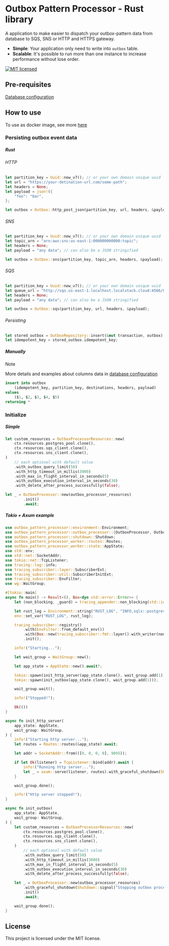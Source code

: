 # Outbox Pattern Processor - Rust library

A application to make easier to dispatch your outbox-pattern data from database to SQS, SNS or HTTP and HTTPS gateway.

* **Simple**: Your application only need to write into `outbox` table.
* **Scalable**: It's possible to run more than one instance to increase performance without lose order.

[![MIT licensed][mit-badge]][mit-url]

[mit-badge]: https://img.shields.io/badge/license-MIT-blue.svg
[mit-url]: https://github.com/deroldo/outbox-pattern-processor/blob/main/LICENSE

## Pre-requisites

[Database configuration](../database/README.md)

## How to use

To use as docker image, see more [here](../worker/README.md)

### Persisting outbox event data

##### Rust

###### HTTP
```rust
let partition_key = Uuid::now_v7(); // or your own domain unique uuid
let url = "https://your-detination-url.com/some-path";
let headers = None;
let payload = json!({
    "foo": "bar",
};

let outbox = Outbox::http_post_json(partition_key, url, headers, &payload); // can also choose for post, put or patch
```

###### SNS
```rust
let partition_key = Uuid::now_v7(); // or your own domain unique uuid
let topic_arn = "arn:aws:sns:us-east-1:000000000000:topic";
let headers = None;
let payload = "any data"; // can also be a JSON stringified

let outbox = Outbox::sns(partition_key, topic_arn, headers, &payload);
```

###### SQS
```rust
let partition_key = Uuid::now_v7(); // or your own domain unique uuid
let queue_url = "http://sqs.us-east-1.localhost.localstack.cloud:4566/000000000000/queue";
let headers = None;
let payload = "any data"; // can also be a JSON stringified

let outbox = Outbox::sqs(partition_key, url, headers, &payload);
```

###### Persisting

```rust
let stored_outbox = OutboxRepository::insert(&mut transaction, outbox).await?;
let idempotent_key = stored_outbox.idempotent_key;
```

##### Manually

> [!NOTE]  
> More details and examples about columns data in [database configuration](../database/README.md)

```sql
insert into outbox
    (idempotent_key, partition_key, destinations, headers, payload)
values
    ($1, $2, $3, $4, $5)
returning *
```

### Initialize

##### Simple
```rust
let custom_resources = OutboxProcessorResources::new(
    ctx.resources.postgres_pool.clone(),
    ctx.resources.sqs_client.clone(),
    ctx.resources.sns_client.clone(),
)
    // each optional with default value
    .with_outbox_query_limit(50)
    .with_http_timeout_in_millis(3000)
    .with_max_in_flight_interval_in_seconds(5) 
    .with_outbox_execution_interval_in_seconds(30)
    .with_delete_after_process_successfully(false);

let _ = OutboxProcessor::new(outbox_processor_resources)
        .init()
        .await;
```

##### Tokio + Axum example

```rust
use outbox_pattern_processor::environment::Environment;
use outbox_pattern_processor::outbox_processor::{OutboxProcessor, OutboxProcessorResources};
use outbox_pattern_processor::shutdown::Shutdown;
use outbox_pattern_processor_worker::routes::Routes;
use outbox_pattern_processor_worker::state::AppState;
use std::env;
use std::net::SocketAddr;
use tokio::net::TcpListener;
use tracing::log::info;
use tracing_subscriber::layer::SubscriberExt;
use tracing_subscriber::util::SubscriberInitExt;
use tracing_subscriber::EnvFilter;
use wg::WaitGroup;

#[tokio::main]
async fn main() -> Result<(), Box<dyn std::error::Error>> {
    let (non_blocking, _guard) = tracing_appender::non_blocking(std::io::stdout());

    let rust_log = Environment::string("RUST_LOG", "INFO,sqlx::postgres::notice=WARN,sqlx::query=WARN");
    env::set_var("RUST_LOG", rust_log);

    tracing_subscriber::registry()
        .with(EnvFilter::from_default_env())
        .with(Box::new(tracing_subscriber::fmt::layer().with_writer(non_blocking)))
        .init();

    info!("Starting...");

    let wait_group = WaitGroup::new();

    let app_state = AppState::new().await?;

    tokio::spawn(init_http_server(app_state.clone(), wait_group.add(1)));
    tokio::spawn(init_outbox(app_state.clone(), wait_group.add(1)));

    wait_group.wait();

    info!("Stopped!");

    Ok(())
}

async fn init_http_server(
    app_state: AppState,
    wait_group: WaitGroup,
) {
    info!("Starting http server...");
    let routes = Routes::routes(&app_state).await;

    let addr = SocketAddr::from(([0, 0, 0, 0], 9095));

    if let Ok(listener) = TcpListener::bind(addr).await {
        info!("Running http server...");
        let _ = axum::serve(listener, routes).with_graceful_shutdown(Shutdown::signal("Stopping http server...")).await;
    }

    wait_group.done();

    info!("Http server stopped!");
}

async fn init_outbox(
    app_state: AppState,
    wait_group: WaitGroup,
) {
    let custom_resources = OutboxProcessorResources::new(
        ctx.resources.postgres_pool.clone(),
        ctx.resources.sqs_client.clone(),
        ctx.resources.sns_client.clone(),
    )
        // each optional with default value
        .with_outbox_query_limit(50)
        .with_http_timeout_in_millis(3000)
        .with_max_in_flight_interval_in_seconds(5)
        .with_outbox_execution_interval_in_seconds(30)
        .with_delete_after_process_successfully(false);

    let _ = OutboxProcessor::new(outbox_processor_resources)
        .with_graceful_shutdown(Shutdown::signal("Stopping outbox processor..."))
        .init()
        .await;

    wait_group.done();
}

```

## License
This project is licensed under the MIT license.